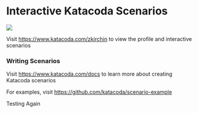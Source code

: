 # Interactive Katacoda Scenarios

[![](http://shields.katacoda.com/katacoda/zkirchin/count.svg)](https://www.katacoda.com/zkirchin "Get your profile on Katacoda.com")

Visit https://www.katacoda.com/zkirchin to view the profile and interactive scenarios

### Writing Scenarios
Visit https://www.katacoda.com/docs to learn more about creating Katacoda scenarios

For examples, visit https://github.com/katacoda/scenario-example



Testing Again